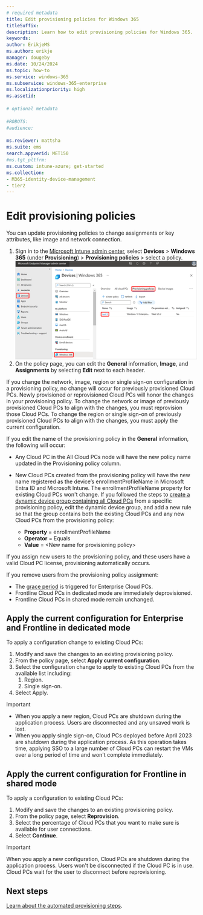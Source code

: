 ```yaml
---
# required metadata
title: Edit provisioning policies for Windows 365
titleSuffix:
description: Learn how to edit provisioning policies for Windows 365.
keywords:
author: ErikjeMS  
ms.author: erikje
manager: dougeby
ms.date: 10/24/2024
ms.topic: how-to
ms.service: windows-365
ms.subservice: windows-365-enterprise
ms.localizationpriority: high
ms.assetid: 

# optional metadata

#ROBOTS:
#audience:

ms.reviewer: mattsha
ms.suite: ems
search.appverid: MET150
#ms.tgt_pltfrm:
ms.custom: intune-azure; get-started
ms.collection:
- M365-identity-device-management
- tier2
---
```


# Edit provisioning policies

You can update provisioning policies to change assignments or key attributes, like image and network connection.

1. Sign in to the [Microsoft Intune admin center](https://go.microsoft.com/fwlink/?linkid=2109431), select **Devices** > **Windows 365** (under **Provisioning**) > **Provisioning policies** > select a policy.
![Screenshot of edit policy](./media/edit-provisioning-policy/edit-policy.png)
2. On the policy page, you can edit the **General** information, **Image**, and **Assignments** by selecting **Edit** next to each header.

If you change the network, image, region or single sign-on configuration in a provisioning policy, no change will occur for previously provisioned Cloud PCs. Newly provisioned or reprovisioned Cloud PCs will honor the changes in your provisioning policy. To change the network or image of previously provisioned Cloud PCs to align with the changes, you must reprovision those Cloud PCs. To change the region or single sign-on of previously provisioned Cloud PCs to align with the changes, you must apply the current configuration.

If you edit the name of the provisioning policy in the **General** information, the following will occur:

- Any Cloud PC in the All Cloud PCs node will have the new policy name updated in the Provisioning policy column.
- New Cloud PCs created from the provisioning policy will have the new name registered as the device’s enrollmentProfileName in Microsoft Entra ID and Microsoft Intune. The enrollmentProfileName property for existing Cloud PCs won't change. If you followed the steps to [create a dynamic device group containing all Cloud PCs](create-dynamic-device-group-all-cloudpcs.md) from a specific provisioning policy, edit the dynamic device group, and add a new rule so that the group contains both the existing Cloud PCs and any new Cloud PCs from the provisioning policy:

  - **Property** = enrollmentProfileName
  - **Operator** = Equals
  - **Value** = \<New name for provisioning policy\>

If you assign new users to the provisioning policy, and these users have a valid Cloud PC license, provisioning automatically occurs.

If you remove users from the provisioning policy assignment:

- The [grace period](device-management-overview.md#column-details) is triggered for Enterprise Cloud PCs.
- Frontline Cloud PCs in dedicated mode are immediately deprovisioned.
- Frontline Cloud PCs in shared mode remain unchanged.

## Apply the current configuration for Enterprise and Frontline in dedicated mode

To apply a configuration change to existing Cloud PCs:

1. Modify and save the changes to an existing provisioning policy.
2. From the policy page, select **Apply current configuration**.
3. Select the configuration change to apply to existing Cloud PCs from the available list including:
    1. Region.
    2. Single sign-on.
4. Select Apply.

>[!Important]
>
>- When you apply a new region, Cloud PCs are shutdown during the application process. Users are disconnected and any unsaved work is lost.
>- When you apply single sign-on, Cloud PCs deployed before April 2023 are shutdown during the application process. As this operation takes time, applying SSO to a large number of Cloud PCs can restart the VMs over a long period of time and won't complete immediately.

## Apply the current configuration for Frontline in shared mode

To apply a configuration to existing Cloud PCs:

1. Modify and save the changes to an existing provisioning policy.
2. From the policy page, select **Reprovision**.
3. Select the percentage of Cloud PCs that you want to make sure is available for user connections.
4. Select **Continue**.

>[!Important]
>
>When you apply a new configuration, Cloud PCs are shutdown during the application process. Users won't be disconnected if the Cloud PC is in use. Cloud PCs wait for the user to disconnect before reprovisioning.

## Next steps

[Learn about the automated provisioning steps](automated-provisioning-steps.md).
